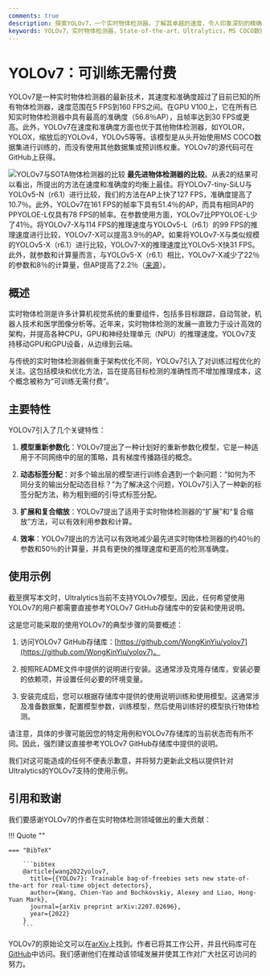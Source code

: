 ```yaml
---
comments: true
description: 探索YOLOv7，一个实时物体检测器。了解其卓越的速度，令人印象深刻的精确度和独特的可训练无需付费优化聚焦点。
keywords: YOLOv7，实时物体检测器，State-of-the-art，Ultralytics，MS COCO数据集，模型重新参数化，动态标签分配，扩展缩放，复合缩放
---
```


# YOLOv7：可训练无需付费

YOLOv7是一种实时物体检测器的最新技术，其速度和准确度超过了目前已知的所有物体检测器，速度范围在5 FPS到160 FPS之间。在GPU V100上，它在所有已知实时物体检测器中具有最高的准确度（56.8％AP），且帧率达到30 FPS或更高。此外，YOLOv7在速度和准确度方面也优于其他物体检测器，如YOLOR，YOLOX，缩放后的YOLOv4，YOLOv5等等。该模型是从头开始使用MS COCO数据集进行训练的，而没有使用其他数据集或预训练权重。YOLOv7的源代码可在GitHub上获得。

![YOLOv7与SOTA物体检测器的比较](https://github.com/ultralytics/ultralytics/assets/26833433/5e1e0420-8122-4c79-b8d0-2860aa79af92)
**最先进物体检测器的比较**。从表2的结果可以看出，所提出的方法在速度和准确度的均衡上最佳。将YOLOv7-tiny-SiLU与YOLOv5-N（r6.1）进行比较，我们的方法在AP上快了127 FPS，准确度提高了10.7％。此外，YOLOv7在161 FPS的帧率下具有51.4％的AP，而具有相同AP的PPYOLOE-L仅具有78 FPS的帧率。在参数使用方面，YOLOv7比PPYOLOE-L少了41％。将YOLOv7-X与114 FPS的推理速度与YOLOv5-L（r6.1）的99 FPS的推理速度进行比较，YOLOv7-X可以提高3.9％的AP。如果将YOLOv7-X与类似规模的YOLOv5-X（r6.1）进行比较，YOLOv7-X的推理速度比YOLOv5-X快31 FPS。此外，就参数和计算量而言，与YOLOv5-X（r6.1）相比，YOLOv7-X减少了22％的参数和8％的计算量，但AP提高了2.2％（[来源](https://arxiv.org/pdf/2207.02696.pdf)）。

## 概述

实时物体检测是许多计算机视觉系统的重要组件，包括多目标跟踪，自动驾驶，机器人技术和医学图像分析等。近年来，实时物体检测的发展一直致力于设计高效的架构，并提高各种CPU，GPU和神经处理单元（NPU）的推理速度。YOLOv7支持移动GPU和GPU设备，从边缘到云端。

与传统的实时物体检测器侧重于架构优化不同，YOLOv7引入了对训练过程优化的关注。这包括模块和优化方法，旨在提高目标检测的准确性而不增加推理成本，这个概念被称为“可训练无需付费”。

## 主要特性

YOLOv7引入了几个关键特性：

1. **模型重新参数化**：YOLOv7提出了一种计划好的重新参数化模型，它是一种适用于不同网络中的层的策略，具有梯度传播路径的概念。

2. **动态标签分配**：对多个输出层的模型进行训练会遇到一个新问题：“如何为不同分支的输出分配动态目标？”为了解决这个问题，YOLOv7引入了一种新的标签分配方法，称为粗到细的引导式标签分配。

3. **扩展和复合缩放**：YOLOv7提出了适用于实时物体检测器的“扩展”和“复合缩放”方法，可以有效利用参数和计算。

4. **效率**：YOLOv7提出的方法可以有效地减少最先进实时物体检测器的约40％的参数和50％的计算量，并具有更快的推理速度和更高的检测准确度。

## 使用示例

截至撰写本文时，Ultralytics当前不支持YOLOv7模型。因此，任何希望使用YOLOv7的用户都需要直接参考YOLOv7 GitHub存储库中的安装和使用说明。

这是您可能采取的使用YOLOv7的典型步骤的简要概述：

1. 访问YOLOv7 GitHub存储库：[https://github.com/WongKinYiu/yolov7](https://github.com/WongKinYiu/yolov7)。

2. 按照README文件中提供的说明进行安装。这通常涉及克隆存储库，安装必要的依赖项，并设置任何必要的环境变量。

3. 安装完成后，您可以根据存储库中提供的使用说明训练和使用模型。这通常涉及准备数据集，配置模型参数，训练模型，然后使用训练好的模型执行物体检测。

请注意，具体的步骤可能因您的特定用例和YOLOv7存储库的当前状态而有所不同。因此，强烈建议直接参考YOLOv7 GitHub存储库中提供的说明。

我们对这可能造成的任何不便表示歉意，并将努力更新此文档以提供针对Ultralytics的YOLOv7支持的使用示例。

## 引用和致谢

我们要感谢YOLOv7的作者在实时物体检测领域做出的重大贡献：

!!! Quote ""

    === "BibTeX"

        ```bibtex
        @article{wang2022yolov7,
          title={{YOLOv7}: Trainable bag-of-freebies sets new state-of-the-art for real-time object detectors},
          author={Wang, Chien-Yao and Bochkovskiy, Alexey and Liao, Hong-Yuan Mark},
          journal={arXiv preprint arXiv:2207.02696},
          year={2022}
        }
        ```

YOLOv7的原始论文可以在[arXiv](https://arxiv.org/pdf/2207.02696.pdf)上找到。作者已将其工作公开，并且代码库可在[GitHub](https://github.com/WongKinYiu/yolov7)中访问。我们感谢他们在推动该领域发展并使其工作对广大社区可访问的努力。
